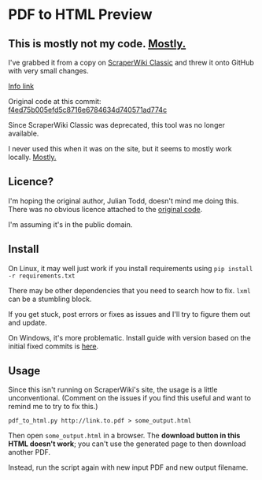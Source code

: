 # PDF to HTML Preview

## This is mostly not my code. [Mostly.](http://www.youtube.com/watch?v=wKdocYeSqTA)

I've grabbed it from a copy on [ScraperWiki Classic](https://classic.scraperwiki.com/editor/raw/pdf-to-html-preview-1)
and threw it onto GitHub with very small changes.

[Info link](https://blog.scraperwiki.com/2010/12/scraping-pdfs-now-26-less-unpleasant-with-scraperwiki/)

Original code at this commit:
[f4ed75b005efd5c8716e6784634d740571ad774c](https://github.com/StevenMaude/pdf_to_html_preview/blob/f4ed75b005efd5c8716e6784634d740571ad774c/pdf_to_html.py)

Since ScraperWiki Classic was deprecated, this tool was no longer
available.

I never used this when it was on the site, but it seems to mostly work
locally. [Mostly.](http://www.youtube.com/watch?v=wKdocYeSqTA) 

## Licence?

I'm hoping the original author, Julian Todd, doesn't mind me doing this.
There was no obvious licence attached to the [original code](https://classic.scraperwiki.com/views/pdf-to-html-preview-1/).

I'm assuming it's in the public domain.

## Install

On Linux, it may well just work if you install requirements using
`pip install -r requirements.txt`

There may be other dependencies that you need to search how to fix.
`lxml` can be a stumbling block.

If you get stuck, post errors or fixes as issues and I'll try to figure
them out and update.

On Windows, it's more problematic. Install guide with version based on the
initial fixed commits is [here](https://gist.github.com/StevenMaude/88def892b0cbfa8ae818).

## Usage
Since this isn't running on ScraperWiki's site, the usage is a little
unconventional. (Comment on the issues if you find this useful and want to
remind me to try to fix this.)

    pdf_to_html.py http://link.to.pdf > some_output.html

Then open `some_output.html` in a browser. The **download button in
this HTML doesn't work**; you can't use the generated page to then
download another PDF.

Instead, run the script again with new input PDF and new output
filename.
